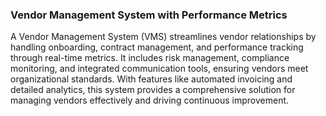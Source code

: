 ### Vendor Management System with Performance Metrics

A Vendor Management System (VMS) streamlines vendor relationships by handling onboarding, contract management, and performance tracking through real-time metrics. It includes risk management, compliance monitoring, and integrated communication tools, ensuring vendors meet organizational standards. With features like automated invoicing and detailed analytics, this system provides a comprehensive solution for managing vendors effectively and driving continuous improvement.
